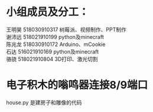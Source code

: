 # 小组成员及分工：
王明昊 518030910317  树莓派、视频制作、PPT制作  
谢沛远 518021910199  python及minecraft  
陈兆龙 518030910172  Arduino、mCookie  
石达 516021910169  python及minecraft  
骆骁 518021910804  3D打印、激光切割  


# 电子积木的嗡鸣器连接8/9端口
house.py 是建房子和雕像的代码

